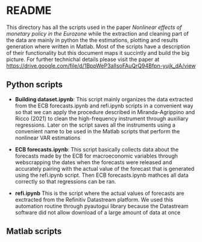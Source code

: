# README

This directory has all the scripts used in the paper _Nonlinear effects of monetary policy in the Eurozone_ while the extraction and cleaning part of the data are mainly in python the the estimations, plotting and results generation where written in Matlab.
Most of the scripts have a description of their functionality but this document maps it succintly and build the big picture. For further technichal details please visit the paper at https://drive.google.com/file/d/1BppWeP3alIsoFAuQrQ94Bfpn-yujk_dA/view

## **Python scripts**
    
  -  **Building dataset.ipynb**: This script mainly organizes the data extracted from the ECB forecasts.ipynb and refi.ipynb scripts in a convenient way so that we can apply the procedure described in Miranda-Agrippino and Ricco (2021) to clean the high-frequency instrument through auxiliary regressions. Later on the script saves all the instruments using a convenient name to be used in the Matlab scripts that perform the nonlinear VAR estimations

  -  **ECB forecasts.ipynb**: This script basically collects data about the forecasts made by the ECB for macroeconomic variables through webscrapping the dates when the forecasts were released and accurately pairing with the actual value of the forecast that is generated using the refi.ipynb script. Then ECB forecasts.ipynb mathces all data correctly so that regressions can be ran. 

  -  **refi.ipynb**
  This is the script where the actual values of forecasts are exctracted from the Refinitiv Datastream platform. We used this automation routine through pyautogui library because the Datastream software did not allow download of a large amount of data at once 

## **Matlab scripts**
